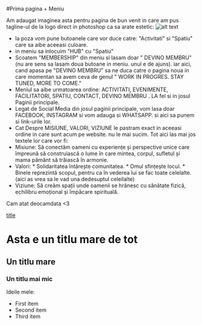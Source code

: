 #Prima pagina + Meniu 

Am adaugat imaginea asta pentru pagina de bun venit in care am pus tagline-ul de la logo direct in photoshop ca sa arate estetic:
![alt text](src/assets/PRIMAPOZAHarmoniaWebsite.jpg)
- la poza vom pune butoanele care vor duce catre: "Activitati" si "Spatiu"  care sa aibe aceeasi culoare.
- in meniu sa inlocuim "HUB" cu "Spatiu"
- Scoatem "MEMBERSHIP" din meniu si lasam doar " DEVINO MEMBRU" (nu are sens sa lasam doua butoane in meniu. unul e de ajuns). iar aici, cand apasa pe "DEVINO MEMBRU" sa ne duca catre o pagina noua in care momentan sa avem ceva de genul " WORK IN PROGRES. STAY TUNED, MORE TO COME."
-  Meniul sa aibe urmatoarea ordine: ACTIVITATI, EVENIMENTE, FACILITATORI, SPATIU, CONTACT, DEVINO MEMBRU . LA fel si in josul Paginii principale.
- Legat de Social Media din josul paginii principale, vom lasa doar FACEBOOK, INSTAGRAM si vom adauga si WHATSAPP. si aici sa punem si link-urile lor.
-  Cat Despre MISIUNE, VALORI, VIZIUNE le pastram exact in aceeasi ordine in care sunt acum pe website. nu le mai sucim. Tot aici las mai jos textele lor care vor fi:
-  Misiune: Să conectăm oameni cu experiențe și perspective unice care împreună să construiască o lume în care mintea, corpul, sufletul și mama pământ să trăiască în armonie.   
- Valori: * Solidaritatea întărește comunitatea. * Omul sfințește locul. * Binele reprezintă scopul, pentru ca în vederea lui se fac toate celelalte. (aici as vrea sa le vad una dedesuptul celeilalte) 
- Viziune: Să creăm spații unde oamenii se hrănesc cu sănătate fizică, echilibru emoțional și împăcare spirituală.

Cam atat deocamdata <3 

[title](https://www.example.com)


# Asta e un titlu mare de tot
## Un titlu mare
### Un titlu mai mic

Ideile mele:
- First item
- Second item
- Third item
